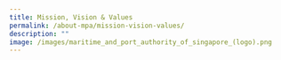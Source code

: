 ```yaml
---
title: Mission, Vision & Values
permalink: /about-mpa/mission-vision-values/
description: ""
image: /images/maritime_and_port_authority_of_singapore_(logo).png
---
```

